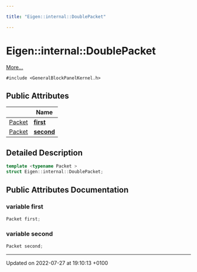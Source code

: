 ```yaml
---

title: "Eigen::internal::DoublePacket"

---
```


# Eigen::internal::DoublePacket



 [More...](#detailed-description)


`#include <GeneralBlockPanelKernel.h>`

## Public Attributes

|                | Name           |
| -------------- | -------------- |
| <a href="http://example.org/classes/unioneigen_1_1internal_1_1packet/">Packet</a> | **[first](http://example.org/classes/structeigen_1_1internal_1_1doublepacket/#variable-first)**  |
| <a href="http://example.org/classes/unioneigen_1_1internal_1_1packet/">Packet</a> | **[second](http://example.org/classes/structeigen_1_1internal_1_1doublepacket/#variable-second)**  |

## Detailed Description

```cpp
template <typename Packet >
struct Eigen::internal::DoublePacket;
```

## Public Attributes Documentation

### variable first

```cpp
Packet first;
```


### variable second

```cpp
Packet second;
```


-------------------------------

Updated on 2022-07-27 at 19:10:13 +0100